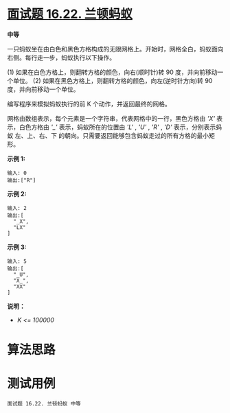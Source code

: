 # [面试题 16.22. 兰顿蚂蚁][cnTitle]

**中等**

一只蚂蚁坐在由白色和黑色方格构成的无限网格上。开始时，网格全白，蚂蚁面向右侧。每行走一步，蚂蚁执行以下操作。

(1) 如果在白色方格上，则翻转方格的颜色，向右(顺时针)转 90 度，并向前移动一个单位。 (2) 如果在黑色方格上，则翻转方格的颜色，向左(逆时针方向)转 90 度，并向前移动一个单位。

编写程序来模拟蚂蚁执行的前 K 个动作，并返回最终的网格。

网格由数组表示，每个元素是一个字符串，代表网格中的一行，黑色方格由  *'X'*  表示，白色方格由  *'_'*  表示，蚂蚁所在的位置由  *'L'* ,  *'U'* ,  *'R'* ,  *'D'*  表示，分别表示蚂蚁 左、上、右、下 的朝向。只需要返回能够包含蚂蚁走过的所有方格的最小矩形。

**示例 1:** 

```
输入: 0
输出:["R"]

```

**示例 2:** 

```
输入: 2
输出:[
  "_X",
  "LX"
]

```

**示例 3:** 

```
输入: 5
输出:[
  "_U",
  "X_",
  "XX"
]

```

**说明：** 

-  *K <= 100000* 




# 算法思路

# 测试用例
```
面试题 16.22. 兰顿蚂蚁 中等
```

[cnTitle]: https://leetcode-cn.com/problems/langtons-ant-lcci/
